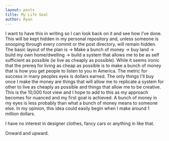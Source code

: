 ```yaml
---
layout: posts
title: My Life Goal
author: Ryan
---
```


I want to have this in writing so I can look back on it and see how I've done. This will be kept hidden in my personal repository and, unless someone is snooping through every commit or the post directory, will remain hidden. The basic layout of the plan is -> Make a bunch of money -> buy land -> build my own home/dwelling -> build a system that allows me to be as self sufficient as possible (ie live as cheaply as possible). While it seems ironic that the prereq for living as cheap as possible is to make a bunch of money that is how you get people to listen to you in America. The metric for success in many peoples eyes is dollars earned. The only things I'll buy once I make the money are things that will allow me to replicate a system for other to live as cheaply as possible and things that allow me to be creative. This is the 10,000 foot view and I hope to add to this as my approach becomes for nuanced and my first goal is achieved. A bunch of money in my eyes is less probably than what a bunch of money means to someone else. In my opinion, this idea could easily begin when I make around 1 million dollars. 

I have no interest in designer clothes, fancy cars or anything in like that.

Onward and upward. 


